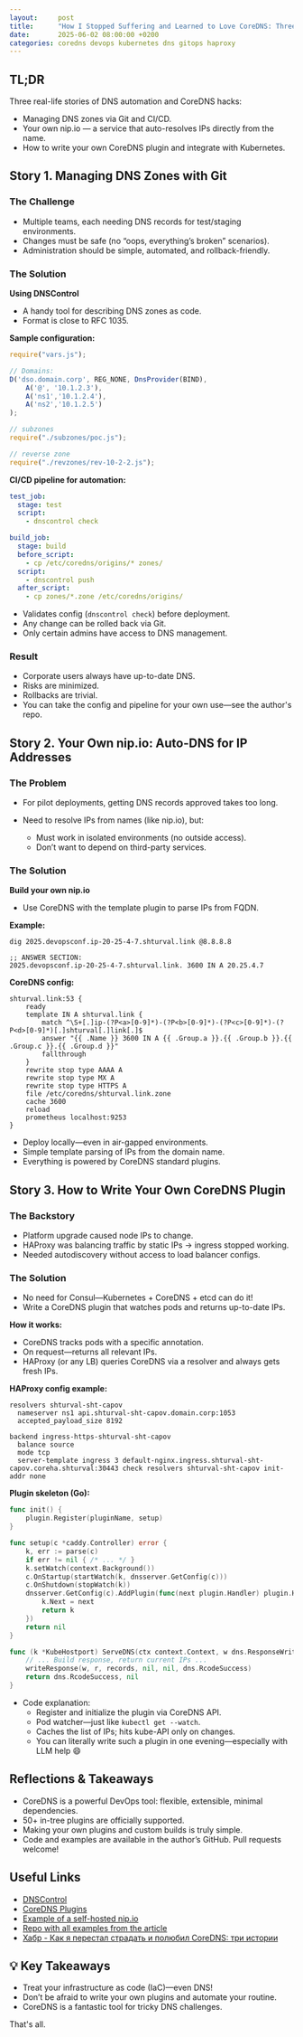 ```yaml
---
layout:     post
title:      "How I Stopped Suffering and Learned to Love CoreDNS: Three Stories"
date:       2025-06-02 08:00:00 +0200
categories: coredns devops kubernetes dns gitops haproxy
---
```


## TL;DR

Three real-life stories of DNS automation and CoreDNS hacks:

* Managing DNS zones via Git and CI/CD.
* Your own nip.io — a service that auto-resolves IPs directly from the name.
* How to write your own CoreDNS plugin and integrate with Kubernetes.

## Story 1. Managing DNS Zones with Git

### The Challenge

* Multiple teams, each needing DNS records for test/staging environments.
* Changes must be safe (no “oops, everything’s broken” scenarios).
* Administration should be simple, automated, and rollback-friendly.

### The Solution

**Using DNSControl**

* A handy tool for describing DNS zones as code.
* Format is close to RFC 1035.

**Sample configuration:**

```js
require("vars.js");

// Domains:
D('dso.domain.corp', REG_NONE, DnsProvider(BIND),
    A('@', '10.1.2.3'),
    A('ns1','10.1.2.4'),
    A('ns2','10.1.2.5')
);

// subzones
require("./subzones/poc.js");

// reverse zone
require("./revzones/rev-10-2-2.js");
```

**CI/CD pipeline for automation:**

```yaml
test_job:
  stage: test
  script:
    - dnscontrol check

build_job:
  stage: build
  before_script:
    - cp /etc/coredns/origins/* zones/
  script:
    - dnscontrol push
  after_script:
    - cp zones/*.zone /etc/coredns/origins/
```

* Validates config (`dnscontrol check`) before deployment.
* Any change can be rolled back via Git.
* Only certain admins have access to DNS management.

### Result

* Corporate users always have up-to-date DNS.
* Risks are minimized.
* Rollbacks are trivial.
* You can take the config and pipeline for your own use—see the author's repo.

## Story 2. Your Own nip.io: Auto-DNS for IP Addresses

### The Problem

* For pilot deployments, getting DNS records approved takes too long.
* Need to resolve IPs from names (like nip.io), but:

  * Must work in isolated environments (no outside access).
  * Don’t want to depend on third-party services.

### The Solution

**Build your own nip.io**

* Use CoreDNS with the template plugin to parse IPs from FQDN.

**Example:**

```shell
dig 2025.devopsconf.ip-20-25-4-7.shturval.link @8.8.8.8

;; ANSWER SECTION:
2025.devopsconf.ip-20-25-4-7.shturval.link. 3600 IN A 20.25.4.7
```

**CoreDNS config:**

```caddyfile
shturval.link:53 {
    ready
    template IN A shturval.link {
        match ^\S+[.]ip-(?P<a>[0-9]*)-(?P<b>[0-9]*)-(?P<c>[0-9]*)-(?P<d>[0-9]*)[.]shturval[.]link[.]$
        answer "{{ .Name }} 3600 IN A {{ .Group.a }}.{{ .Group.b }}.{{ .Group.c }}.{{ .Group.d }}"
        fallthrough
    }
    rewrite stop type AAAA A
    rewrite stop type MX A
    rewrite stop type HTTPS A
    file /etc/coredns/shturval.link.zone
    cache 3600
    reload
    prometheus localhost:9253
}
```

* Deploy locally—even in air-gapped environments.
* Simple template parsing of IPs from the domain name.
* Everything is powered by CoreDNS standard plugins.


## Story 3. How to Write Your Own CoreDNS Plugin

### The Backstory

* Platform upgrade caused node IPs to change.
* HAProxy was balancing traffic by static IPs → ingress stopped working.
* Needed autodiscovery without access to load balancer configs.

### The Solution

* No need for Consul—Kubernetes + CoreDNS + etcd can do it!
* Write a CoreDNS plugin that watches pods and returns up-to-date IPs.

**How it works:**

* CoreDNS tracks pods with a specific annotation.
* On request—returns all relevant IPs.
* HAProxy (or any LB) queries CoreDNS via a resolver and always gets fresh IPs.

**HAProxy config example:**

```haproxy
resolvers shturval-sht-capov
  nameserver ns1 api.shturval-sht-capov.domain.corp:1053
  accepted_payload_size 8192

backend ingress-https-shturval-sht-capov
  balance source
  mode tcp
  server-template ingress 3 default-nginx.ingress.shturval-sht-capov.coreha.shturval:30443 check resolvers shturval-sht-capov init-addr none
```

**Plugin skeleton (Go):**

```go
func init() {
    plugin.Register(pluginName, setup)
}

func setup(c *caddy.Controller) error {
    k, err := parse(c)
    if err != nil { /* ... */ }
    k.setWatch(context.Background())
    c.OnStartup(startWatch(k, dnsserver.GetConfig(c)))
    c.OnShutdown(stopWatch(k))
    dnsserver.GetConfig(c).AddPlugin(func(next plugin.Handler) plugin.Handler {
        k.Next = next
        return k
    })
    return nil
}

func (k *KubeHostport) ServeDNS(ctx context.Context, w dns.ResponseWriter, r *dns.Msg) (int, error) {
    // ... Build response, return current IPs ...
    writeResponse(w, r, records, nil, nil, dns.RcodeSuccess)
    return dns.RcodeSuccess, nil
}
```

* Code explanation:
  * Register and initialize the plugin via CoreDNS API.
  * Pod watcher—just like `kubectl get --watch`.
  * Caches the list of IPs; hits kube-API only on changes.
  * You can literally write such a plugin in one evening—especially with LLM help 😄

## Reflections & Takeaways

* CoreDNS is a powerful DevOps tool: flexible, extensible, minimal dependencies.
* 50+ in-tree plugins are officially supported.
* Making your own plugins and custom builds is truly simple.
* Code and examples are available in the author’s GitHub. Pull requests welcome!


## Useful Links

* [DNSControl](https://stackexchange.github.io/dnscontrol/)
* [CoreDNS Plugins](https://coredns.io/plugins/)
* [Example of a self-hosted nip.io](https://github.com/shturval/nipio-example)
* [Repo with all examples from the article](https://github.com/shturval/coredns-examples)
* [Хабр - Как я перестал страдать и полюбил CoreDNS: три истории](https://habr.com/ru/companies/chislitellab/articles/913946/)

## 💡 Key Takeaways

* Treat your infrastructure as code (IaC)—even DNS!
* Don’t be afraid to write your own plugins and automate your routine.
* CoreDNS is a fantastic tool for tricky DNS challenges.

That's all.
